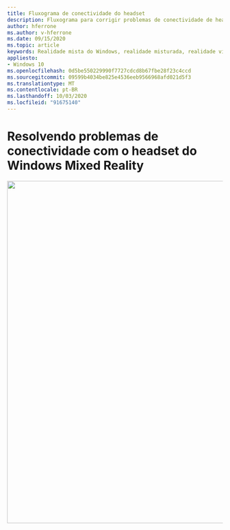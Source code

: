 ```yaml
---
title: Fluxograma de conectividade do headset
description: Fluxograma para corrigir problemas de conectividade de headset em headsets de realidade mista do Windows.
author: hferrone
ms.author: v-hferrone
ms.date: 09/15/2020
ms.topic: article
keywords: Realidade mista do Windows, realidade misturada, realidade virtual, VR, Sr, fluxograma, tela preta, vídeo, conectividade
appliesto:
- Windows 10
ms.openlocfilehash: 0d5be550229990f7727cdcd8b67fbe28f23c4ccd
ms.sourcegitcommit: 09599b4034be825e4536eeb9566968afd021d5f3
ms.translationtype: MT
ms.contentlocale: pt-BR
ms.lasthandoff: 10/03/2020
ms.locfileid: "91675140"
---
```

# <a name="resolving-windows-mixed-reality-headset-connectivity-problems"></a>Resolvendo problemas de conectividade com o headset do Windows Mixed Reality

<img src="images/Flowchart_HMDConnectiivityV2.png" width="800">
